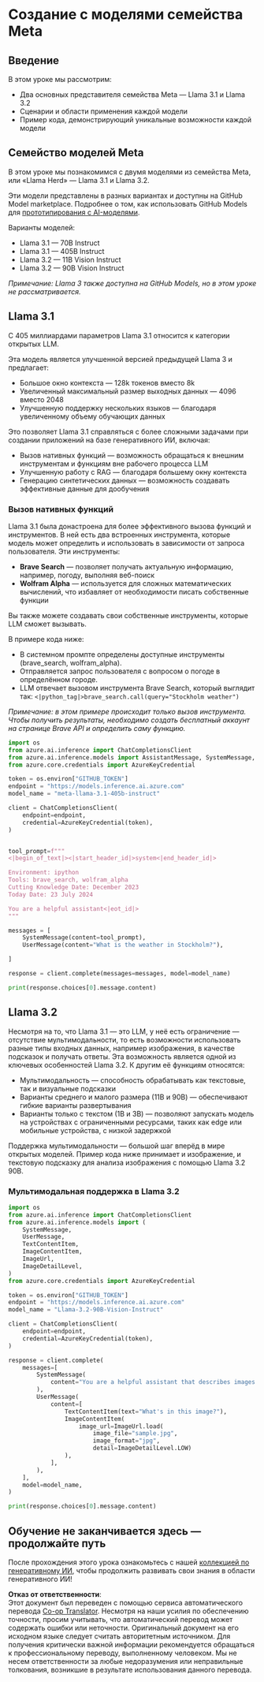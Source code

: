 <!--
CO_OP_TRANSLATOR_METADATA:
{
  "original_hash": "4c2a0b0c738b649ef049fb99a23be661",
  "translation_date": "2025-07-09T19:06:03+00:00",
  "source_file": "21-meta/README.md",
  "language_code": "ru"
}
-->
# Создание с моделями семейства Meta

## Введение

В этом уроке мы рассмотрим:

- Два основных представителя семейства Meta — Llama 3.1 и Llama 3.2  
- Сценарии и области применения каждой модели  
- Пример кода, демонстрирующий уникальные возможности каждой модели  

## Семейство моделей Meta

В этом уроке мы познакомимся с двумя моделями из семейства Meta, или «Llama Herd» — Llama 3.1 и Llama 3.2.

Эти модели представлены в разных вариантах и доступны на GitHub Model marketplace. Подробнее о том, как использовать GitHub Models для [прототипирования с AI-моделями](https://docs.github.com/en/github-models/prototyping-with-ai-models?WT.mc_id=academic-105485-koreyst).

Варианты моделей:  
- Llama 3.1 — 70B Instruct  
- Llama 3.1 — 405B Instruct  
- Llama 3.2 — 11B Vision Instruct  
- Llama 3.2 — 90B Vision Instruct  

*Примечание: Llama 3 также доступна на GitHub Models, но в этом уроке не рассматривается.*

## Llama 3.1

С 405 миллиардами параметров Llama 3.1 относится к категории открытых LLM.

Эта модель является улучшенной версией предыдущей Llama 3 и предлагает:

- Большое окно контекста — 128k токенов вместо 8k  
- Увеличенный максимальный размер выходных данных — 4096 вместо 2048  
- Улучшенную поддержку нескольких языков — благодаря увеличенному объему обучающих данных  

Это позволяет Llama 3.1 справляться с более сложными задачами при создании приложений на базе генеративного ИИ, включая:  
- Вызов нативных функций — возможность обращаться к внешним инструментам и функциям вне рабочего процесса LLM  
- Улучшенную работу с RAG — благодаря большему окну контекста  
- Генерацию синтетических данных — возможность создавать эффективные данные для дообучения  

### Вызов нативных функций

Llama 3.1 была донастроена для более эффективного вызова функций и инструментов. В ней есть два встроенных инструмента, которые модель может определить и использовать в зависимости от запроса пользователя. Эти инструменты:

- **Brave Search** — позволяет получать актуальную информацию, например, погоду, выполняя веб-поиск  
- **Wolfram Alpha** — используется для сложных математических вычислений, что избавляет от необходимости писать собственные функции  

Вы также можете создавать свои собственные инструменты, которые LLM сможет вызывать.

В примере кода ниже:

- В системном промпте определены доступные инструменты (brave_search, wolfram_alpha).  
- Отправляется запрос пользователя с вопросом о погоде в определённом городе.  
- LLM отвечает вызовом инструмента Brave Search, который выглядит так: `<|python_tag|>brave_search.call(query="Stockholm weather")`  

*Примечание: в этом примере происходит только вызов инструмента. Чтобы получить результаты, необходимо создать бесплатный аккаунт на странице Brave API и определить саму функцию.*

```python 
import os
from azure.ai.inference import ChatCompletionsClient
from azure.ai.inference.models import AssistantMessage, SystemMessage, UserMessage
from azure.core.credentials import AzureKeyCredential

token = os.environ["GITHUB_TOKEN"]
endpoint = "https://models.inference.ai.azure.com"
model_name = "meta-llama-3.1-405b-instruct"

client = ChatCompletionsClient(
    endpoint=endpoint,
    credential=AzureKeyCredential(token),
)


tool_prompt=f"""
<|begin_of_text|><|start_header_id|>system<|end_header_id|>

Environment: ipython
Tools: brave_search, wolfram_alpha
Cutting Knowledge Date: December 2023
Today Date: 23 July 2024

You are a helpful assistant<|eot_id|>
"""

messages = [
    SystemMessage(content=tool_prompt),
    UserMessage(content="What is the weather in Stockholm?"),

]

response = client.complete(messages=messages, model=model_name)

print(response.choices[0].message.content)
```

## Llama 3.2

Несмотря на то, что Llama 3.1 — это LLM, у неё есть ограничение — отсутствие мультимодальности, то есть возможности использовать разные типы входных данных, например изображения, в качестве подсказок и получать ответы. Эта возможность является одной из ключевых особенностей Llama 3.2. К другим её функциям относятся:

- Мультимодальность — способность обрабатывать как текстовые, так и визуальные подсказки  
- Варианты среднего и малого размера (11B и 90B) — обеспечивают гибкие варианты развертывания  
- Варианты только с текстом (1B и 3B) — позволяют запускать модель на устройствах с ограниченными ресурсами, таких как edge или мобильные устройства, с низкой задержкой  

Поддержка мультимодальности — большой шаг вперёд в мире открытых моделей. Пример кода ниже принимает и изображение, и текстовую подсказку для анализа изображения с помощью Llama 3.2 90B.

### Мультимодальная поддержка в Llama 3.2

```python 
import os
from azure.ai.inference import ChatCompletionsClient
from azure.ai.inference.models import (
    SystemMessage,
    UserMessage,
    TextContentItem,
    ImageContentItem,
    ImageUrl,
    ImageDetailLevel,
)
from azure.core.credentials import AzureKeyCredential

token = os.environ["GITHUB_TOKEN"]
endpoint = "https://models.inference.ai.azure.com"
model_name = "Llama-3.2-90B-Vision-Instruct"

client = ChatCompletionsClient(
    endpoint=endpoint,
    credential=AzureKeyCredential(token),
)

response = client.complete(
    messages=[
        SystemMessage(
            content="You are a helpful assistant that describes images in details."
        ),
        UserMessage(
            content=[
                TextContentItem(text="What's in this image?"),
                ImageContentItem(
                    image_url=ImageUrl.load(
                        image_file="sample.jpg",
                        image_format="jpg",
                        detail=ImageDetailLevel.LOW)
                ),
            ],
        ),
    ],
    model=model_name,
)

print(response.choices[0].message.content)
```

## Обучение не заканчивается здесь — продолжайте путь

После прохождения этого урока ознакомьтесь с нашей [коллекцией по генеративному ИИ](https://aka.ms/genai-collection?WT.mc_id=academic-105485-koreyst), чтобы продолжить развивать свои знания в области генеративного ИИ!

**Отказ от ответственности**:  
Этот документ был переведен с помощью сервиса автоматического перевода [Co-op Translator](https://github.com/Azure/co-op-translator). Несмотря на наши усилия по обеспечению точности, просим учитывать, что автоматический перевод может содержать ошибки или неточности. Оригинальный документ на его исходном языке следует считать авторитетным источником. Для получения критически важной информации рекомендуется обращаться к профессиональному переводу, выполненному человеком. Мы не несем ответственности за любые недоразумения или неправильные толкования, возникшие в результате использования данного перевода.